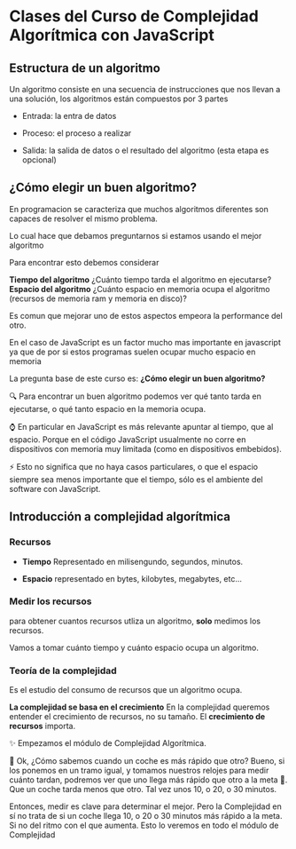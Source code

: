 # Clases del Curso de Complejidad Algorítmica con JavaScript

## Estructura de un algoritmo

Un algoritmo consiste en una secuencia de instrucciones que nos llevan a una solución,
los algoritmos están compuestos por 3 partes

- Entrada: la entra de datos

- Proceso: el proceso a realizar

- Salida: la salida de datos o el resultado del algoritmo (esta etapa es opcional)

## ¿Cómo elegir un buen algoritmo?

En programacion se caracteriza que muchos algoritmos diferentes son capaces de resolver el mismo problema.

Lo cual hace que debamos preguntarnos si estamos usando el mejor algoritmo

Para encontrar esto debemos considerar

**Tiempo del algoritmo**
¿Cuánto tiempo tarda el algoritmo en ejecutarse?
**Espacio del algoritmo**
¿Cuánto espacio en memoria ocupa el algoritmo (recursos de memoria ram y memoria en disco)?

Es comun que mejorar uno de estos aspectos empeora la performance del otro.

En el caso de JavaScript es un factor mucho mas importante en javascript ya que de por si estos programas suelen ocupar mucho espacio en memoria

La pregunta base de este curso es: **¿Cómo elegir un buen algoritmo?**

🔍 Para encontrar un buen algoritmo podemos ver qué tanto tarda en ejecutarse, o qué tanto espacio en la memoria ocupa.

⌚ En particular en JavaScript es más relevante apuntar al tiempo, que al espacio. Porque en el código JavaScript usualmente no corre en dispositivos con memoria muy limitada (como en dispositivos embebidos).

⚡ Esto no significa que no haya casos particulares, o que el espacio siempre sea menos importante que el tiempo, sólo es el ambiente del software con JavaScript.

## Introducción a complejidad algorítmica

### Recursos

- **Tiempo**
  Representado en milisengundo, segundos, minutos.

- **Espacio**
  representado en bytes, kilobytes, megabytes, etc...

### Medir los recursos

para obtener cuantos recursos utliza un algoritmo, **solo** medimos los recursos.

Vamos a tomar cuánto tiempo y cuánto espacio ocupa un algoritmo.

### Teoría de la complejidad

Es el estudio del consumo de recursos que un algoritmo ocupa.

**La complejidad se basa en el crecimiento**
En la complejidad queremos entender el crecimiento de recursos, no su tamaño.
El **crecimiento de recursos** importa.

✨ Empezamos el módulo de Complejidad Algorítmica.

🚗 Ok, ¿Cómo sabemos cuando un coche es más rápido que otro? Bueno, si los ponemos en un tramo igual, y tomamos nuestros relojes para medir cuánto tardan, podremos ver que uno llega más rápido que otro a la meta 🏁. Que un coche tarda menos que otro. Tal vez unos 10, o 20, o 30 minutos.

Entonces, medir es clave para determinar el mejor. Pero la Complejidad en sí no trata de si un coche llega 10, o 20 o 30 minutos más rápido a la meta. Si no del ritmo con el que aumenta. Esto lo veremos en todo el módulo de Complejidad 